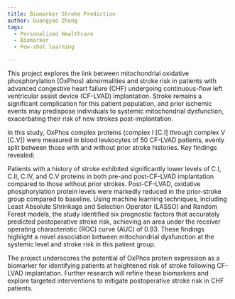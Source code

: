 ```yaml
---
title: Biomarker Stroke Prediction
author: Guangyao Zheng
tags:
  - Personalized Healthcare
  - Biomarker
  - Few-shot learning

---
```


This project explores the link between mitochondrial oxidative phosphorylation (OxPhos) abnormalities and stroke risk in patients with advanced congestive heart failure (CHF) undergoing continuous-flow left ventricular assist device (CF-LVAD) implantation. Stroke remains a significant complication for this patient population, and prior ischemic events may predispose individuals to systemic mitochondrial dysfunction, exacerbating their risk of new strokes post-implantation.

In this study, OxPhos complex proteins (complex I [C.I] through complex V [C.V]) were measured in blood leukocytes of 50 CF-LVAD patients, evenly split between those with and without prior stroke histories. Key findings revealed:

Patients with a history of stroke exhibited significantly lower levels of C.I, C.II, C.IV, and C.V proteins in both pre-and post-CF-LVAD implantation compared to those without prior strokes.
Post-CF-LVAD, oxidative phosphorylation protein levels were markedly reduced in the prior-stroke group compared to baseline.
Using machine learning techniques, including Least Absolute Shrinkage and Selection Operator (LASSO) and Random Forest models, the study identified six prognostic factors that accurately predicted postoperative stroke risk, achieving an area under the receiver operating characteristic (ROC) curve (AUC) of 0.93. These findings highlight a novel association between mitochondrial dysfunction at the systemic level and stroke risk in this patient group.

The project underscores the potential of OxPhos protein expression as a biomarker for identifying patients at heightened risk of stroke following CF-LVAD implantation. Further research will refine these biomarkers and explore targeted interventions to mitigate postoperative stroke risk in CHF patients.
